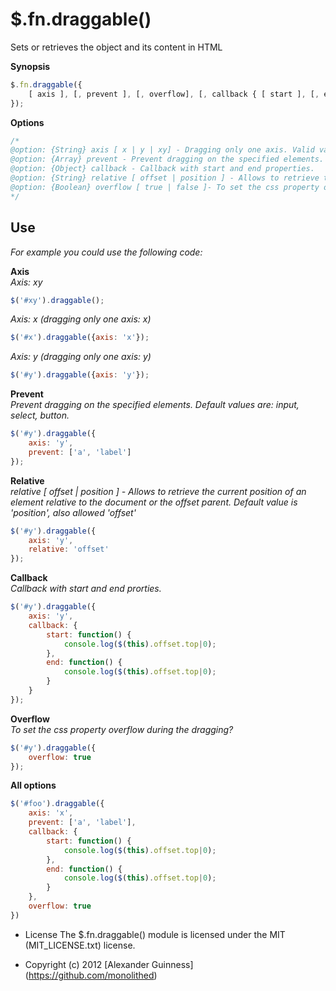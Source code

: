 # $.fn.draggable()

Sets or retrieves the object and its content in HTML

**Synopsis**

```javascript
$.fn.draggable({
    [ axis ], [, prevent ], [, overflow], [, callback { [ start ], [, end] }]
});
```

**Options**

```javascript
/*
@option: {String} axis [ x | y | xy] - Dragging only one axis. Valid values are: x, y, xy (default value).
@option: {Array} prevent - Prevent dragging on the specified elements. Default values are: input, select, button
@option: {Object} callback - Callback with start and end properties.
@option: {String} relative [ offset | position ] - Allows to retrieve the current position of an element relative to the document or the offset parent. Default value is 'position', also allowed 'offset'..
@option: {Boolean} overflow [ true | false ]- To set the css property overflow during the dragging?
*/
```

## Use
*For example you could use the following code:*

**Axis**
<br />
*Axis: xy*

```javascript
$('#xy').draggable();
```

*Axis: x (dragging only one axis: x)*

```javascript
$('#x').draggable({axis: 'x'});
```

*Axis: y (dragging only one axis: y)*

```javascript
$('#y').draggable({axis: 'y'});
```

**Prevent**
<br />
*Prevent dragging on the specified elements. Default values are: input, select, button.*

```javascript
$('#y').draggable({
	axis: 'y',
	prevent: ['a', 'label']
});
```

**Relative**
<br />
*relative [ offset | position ] - Allows to retrieve the current position of an element relative to the document or the offset parent. Default value is 'position', also allowed 'offset'*

```javascript
$('#y').draggable({
	axis: 'y',
	relative: 'offset'
});
```

**Callback**
<br />
*Callback with start and end prorties.*

```javascript
$('#y').draggable({
	axis: 'y',
	callback: {
		start: function() {
			console.log($(this).offset.top|0);
		},
		end: function() {
			console.log($(this).offset.top|0);
		}
	}
});
```

**Overflow**
<br />
*To set the css property overflow during the dragging?*

```javascript
$('#y').draggable({
	overflow: true
});
```


**All options**

```javascript
$('#foo').draggable({
    axis: 'x',
    prevent: ['a', 'label'],
    callback: {
		start: function() {
			console.log($(this).offset.top|0);
		},
		end: function() {
			console.log($(this).offset.top|0);
		}
	},
    overflow: true
})
```

* License
    The $.fn.draggable() module is licensed under the MIT (MIT_LICENSE.txt) license.

* Copyright (c) 2012 [Alexander Guinness] (https://github.com/monolithed)
